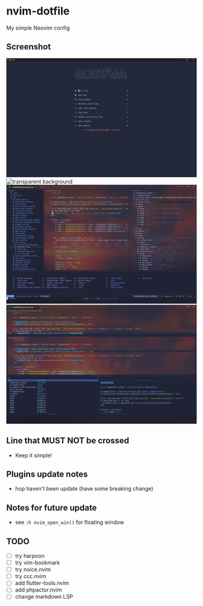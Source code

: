 # nvim-dotfile

My simple Neovim config

## Screenshot

![alpha in neovide](<./screenshot/img%20(4).png>)
![transparent background](<./screenshot/img%20(1).png>)
![nvim-tree, which-key, symbols-outline](<./screenshot/img%20(2).png>)
![goto-preview, telescope](<./screenshot/img%20(3).png>)

## Line that MUST NOT be crossed

- Keep it simple!

## Plugins update notes

- hop haven't been update (have some breaking change)

## Notes for future update

- see `:h nvim_open_win()` for floating window

## TODO

- [ ] try harpoon
- [ ] try vim-bookmark
- [ ] try noice.nvim
- [ ] try ccc.nvim
- [ ] add flutter-tools.nvim
- [ ] add phpactor.nvim
- [ ] change markdown LSP
